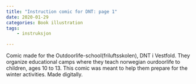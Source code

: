```yaml
---
title: "Instruction comic for DNT: page 1"
date: 2020-01-29
categories: Book illustration
tags:     
    - instruksjon

---
```

Comic made for the Outdoorlife-school(friluftsskolen), DNT i Vestfold. They organize educational camps where they teach norwegian ourdoorlife to children, ages 10 to 13. This comic was meant to help them prepare for the winter activities. Made digitally.
